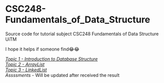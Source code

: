 # CSC248-Fundamentals_of_Data_Structure
Source code for tutorial subject CSC248 Fundamentals of Data Structure UiTM

I hope it helps if someone find😂😂

[_Topic 1 - Introduction to Database Structure_](../../tree/main/Topic1)  
[_Topic 2 - ArrayList_](../../tree/main/Topic2)  
[_Topic 3 - LinkedList_](../../tree/main/Topic3)  
_Assssments_ - Will be updated after received the result
